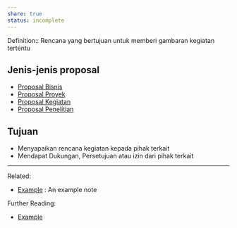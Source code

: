```yaml
---
share: true
status: incomplete
---
```



Definition:: Rencana yang bertujuan untuk memberi gambaran kegiatan tertentu

## Jenis-jenis proposal
- [Proposal Bisnis](Proposal%20Bisnis.md)
- [Proposal Proyek](Proposal%20Proyek.md)
- [Proposal Kegiatan](Proposal%20Kegiatan.md)
- [Proposal Penelitian](./Proposal%20Penelitian.md)

## Tujuan
- Menyapaikan rencana kegiatan kepada pihak terkait
- Mendapat Dukungan, Persetujuan atau izin dari pihak terkait 




---
Related:
- [Example](./Example.md) : An example note

Further Reading:
- [Example](./Example.md)
